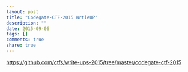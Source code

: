 ```yaml
---
layout: post
title: "Codegate-CTF-2015 WrtieUP"
description: ""
date: 2015-09-06
tags: []
comments: true
share: true
---
```


https://github.com/ctfs/write-ups-2015/tree/master/codegate-ctf-2015

